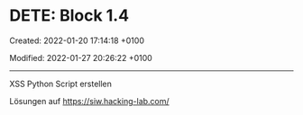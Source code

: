 # DETE: Block 1.4

Created: 2022-01-20 17:14:18 +0100

Modified: 2022-01-27 20:26:22 +0100

---

XSS Python Script erstellen

Lösungen auf <https://siw.hacking-lab.com/>
